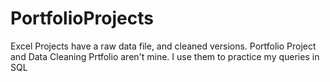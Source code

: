 # PortfolioProjects

Excel Projects have a raw data file, and cleaned versions.
Portfolio Project and Data Cleaning Prtfolio aren't mine. I use them to practice my queries in SQL
